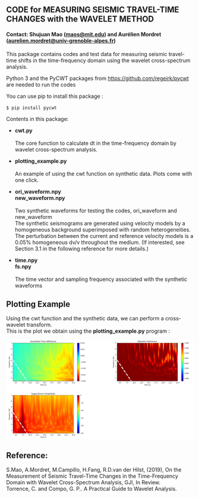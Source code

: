 ## CODE for MEASURING SEISMIC TRAVEL-TIME CHANGES with the WAVELET METHOD
#### Contact: Shujuan Mao (maos@mit.edu) and Aurélien Mordret (aurelien.mordret@univ-grenoble-alpes.fr)

This package contains codes and test data for measuring seismic travel-time shifts in the time-frequency domain using the wavelet cross-spectrum analysis. 

Python 3 and the PyCWT packages from https://github.com/regeirk/pycwt are needed to run the codes

You can use pip to install this package :

    $ pip install pycwt

Contents in this package:

* **cwt.py** <br/><br/>
  The core function to calculate dt in the time-frequency domain by wavelet cross-spectrum analysis.

* **plotting_example.py** <br/><br/>
  An example of using the cwt function on synthetic data. Plots come with one click.

* **ori_waveform.npy** <br/>
  **new_waveform.npy** <br/><br/>
  Two synthetic waveforms for testing the codes, ori_waveform and new_waveform <br/>
  The synthetic seismograms are generated using velocity models by a homogeneous background superimposed with random heterogeneities.<br/>
  The perturbation between the current and reference velocity models is a 0.05% homogeneous dv/v throughout the medium. (If interested, see Section 3.1 in the following reference for more details.)
    
* **time.npy**<br/>
  **fs.npy** <br/><br/>
  The time vector and sampling frequency associated with the synthetic waveforms
  

## Plotting Example

Using the cwt function and the synthetic data, we can perform a cross-wavelet transform. <br/>
This is the plot we obtain using the **plotting_example.py** program :

<p align="center">
  <img src="./img/plotting_example.png" alt="Size Limit CLI" width="738">
</p>


## Reference: 
S.Mao, A.Mordret, M.Campillo, H.Fang, R.D.van der Hilst, (2019), On the Measurement of Seismic Travel-Time Changes in the Time-Frequency Domain with Wavelet Cross-Spectrum Analysis, GJI, In Review.<br/>
Torrence, C. and Compo, G. P.. A Practical Guide to Wavelet Analysis.


